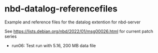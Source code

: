 # nbd-datalog-referencefiles
Example and reference files for the datalog extention for nbd-server

See https://lists.debian.org/nbd/2022/01/msg00026.html for current patch series

- run06: Test run with 5.16, 200 MB data file
